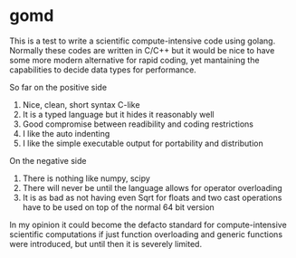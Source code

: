 # gomd

This is a test to write a scientific compute-intensive code using golang. Normally these codes are written in C/C++ but it would be nice to have some more modern alternative for rapid coding, yet mantaining the capabilities to decide data types for performance.

So far on the positive side

1. Nice, clean, short syntax C-like 
1. It is a typed language but it hides it reasonably well
1. Good compromise between readibility and coding restrictions
1. I like the auto indenting
1. I like the simple executable output for portability and distribution

On the negative side

1. There is nothing like numpy, scipy
1. There will never be until the language allows for operator overloading
1. It is as bad as not having even Sqrt for floats and two cast operations have to be used on top of the normal 64 bit version

In my opinion it could become the defacto standard for compute-intensive scientific computations if just function overloading and generic functions were introduced, but until then it is severely limited.
